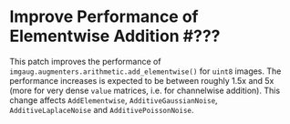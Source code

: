 # Improve Performance of Elementwise Addition #???

This patch improves the performance of
`imgaug.augmenters.arithmetic.add_elementwise()` for `uint8`
images. The performance increases is expected to be between
roughly 1.5x and 5x (more for very dense `value` matrices,
i.e. for channelwise addition). This change affects
`AddElementwise`, `AdditiveGaussianNoise`,
`AdditiveLaplaceNoise` and `AdditivePoissonNoise`.
